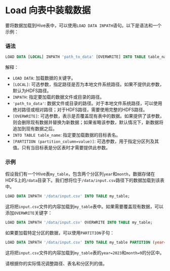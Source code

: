 # Load 向表中装载数据

要将数据加载到Hive表中，可以使用`LOAD DATA INPATH`语句。以下是语法和一个示例：

### 语法

```sql
LOAD DATA [LOCAL] INPATH 'path_to_data' [OVERWRITE] INTO TABLE table_name [PARTITION (partition_column=value)];
```

解释：

* `LOAD DATA`: 加载数据的关键字。
* `[LOCAL]`: 可选参数，指定路径是否为本地文件系统路径。如果不提供此参数，默认为HDFS路径。
* `INPATH`: 指定要加载的数据文件或目录的路径。
* `'path_to_data'`: 数据文件或目录的路径。对于本地文件系统路径，可以使用绝对路径或相对路径；对于HDFS路径，需要使用完整的HDFS路径。
* `[OVERWRITE]`: 可选参数，表示是否覆盖现有表中的数据。如果提供了该参数，则会删除现有数据并替换为新数据；如果省略该参数，默认情况下，新数据将追加到现有数据之后。
* `INTO TABLE table_name`: 指定要加载数据的目标表名。
* `[PARTITION (partition_column=value)]`: 可选参数，用于指定分区列及其值。只有当目标表是分区表时才需要提供此参数。

### 示例

&#x20;假设我们有一个Hive表`my_table`，包含两个分区列`year`和`month`，数据存储在HDFS上的`/data`目录下。我们想将位于`/data/input.csv`路径下的数据加载到该表中。

```sql
LOAD DATA INPATH '/data/input.csv' INTO TABLE my_table;
```

这将把`input.csv`文件的内容加载到`my_table`表中。如果需要覆盖现有数据，可以添加`OVERWRITE`关键字：

```sql
LOAD DATA INPATH '/data/input.csv' OVERWRITE INTO TABLE my_table;
```

如果要加载特定分区的数据，可以使用`PARTITION`子句：

```sql
LOAD DATA INPATH '/data/input.csv' INTO TABLE my_table PARTITION (year=2023, month=9);
```

这将把`input.csv`文件的内容加载到`my_table`表的`year=2023`和`month=9`的分区中。

请根据你的实际情况调整路径、表名和分区列的值。
